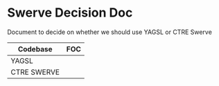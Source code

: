 # Swerve Decision Doc
Document to decide on whether we should use YAGSL or CTRE Swerve

| Codebase    | FOC        |
|-------------|------------|
| YAGSL       |
| CTRE SWERVE |
